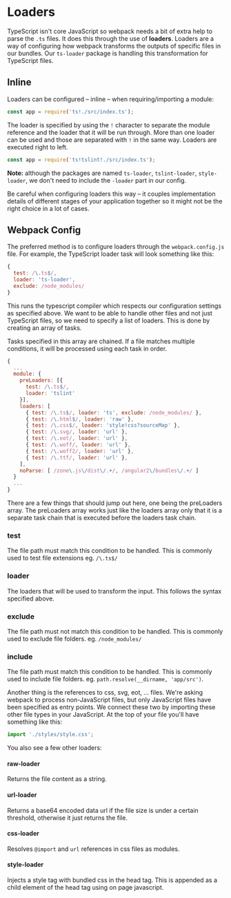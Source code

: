 # Loaders

TypeScript isn't core JavaScript so webpack needs a bit of extra help to parse the `.ts` files. It does this through the use of **loaders**. Loaders are a way of configuring how webpack transforms the outputs of specific files in our bundles. Our `ts-loader` package is handling this transformation for TypeScript files.

## Inline

Loaders can be configured – inline – when requiring/importing a module:

```javascript
const app = require('ts!./src/index.ts');
```

The loader is specified by using the `!` character to separate the module reference and the loader that it will be run through. More than one loader can be used and those are separated with `!` in the same way. Loaders are executed right to left.

```javascript
const app = require('ts!tslint!./src/index.ts');
```

**Note:** although the packages are named `ts-loader`, `tslint-loader`, `style-loader`, we don't need to include the `-loader` part in our config.

Be careful when configuring loaders this way – it couples implementation details of different stages of your application together so it might not be the right choice in a lot of cases.


## Webpack Config

The preferred method is to configure loaders through the `webpack.config.js` file. For example, the TypeScript loader task will look something like this:

```javascript
{
  test: /\.ts$/,
  loader: 'ts-loader',
  exclude: /node_modules/
}
```

This runs the typescript compiler which respects our configuration settings as specified above. We want to be able to handle other files and not just TypeScript files, so we need to specify a list of loaders. This is done by creating an array of tasks.

Tasks specified in this array are chained. If a file matches multiple conditions, it will be processed using each task in order.

```javascript
{
  ...
  module: {
    preLoaders: [{
      test: /\.ts$/,
      loader: 'tslint'
    }],
    loaders: [
      { test: /\.ts$/, loader: 'ts', exclude: /node_modules/ },
      { test: /\.html$/, loader: 'raw' },
      { test: /\.css$/, loader: 'style!css?sourceMap' },
      { test: /\.svg/, loader: 'url' },
      { test: /\.eot/, loader: 'url' },
      { test: /\.woff/, loader: 'url' },
      { test: /\.woff2/, loader: 'url' },
      { test: /\.ttf/, loader: 'url' },
    ],
    noParse: [ /zone\.js\/dist\/.+/, /angular2\/bundles\/.+/ ]
  }
  ...
}
```

There are a few things that should jump out here, one being the preLoaders array. The preLoaders array works just like the loaders array only that it is a separate task chain that is executed before the loaders task chain.


### test
The file path must match this condition to be handled. This is commonly used to test file extensions eg. `/\.ts$/`

### loader
The loaders that will be used to transform the input. This follows the syntax specified above.

### exclude
The file path must not match this condition to be handled. This is commonly used to exclude file folders. eg. `/node_modules/`

### include
The file path must match this condition to be handled. This is commonly used to include file folders.  eg. `path.resolve(__dirname, 'app/src')`.



Another thing is the references to css, svg, eot, ... files. We're asking webpack to process non-JavaScript files, but only JavaScript files have been specified as entry points. We connect these two by importing these other file types in your JavaScript. At the top of your file you'll have something like this:

```javascript
import './styles/style.css';
```

You also see a few other loaders:

#### raw-loader
Returns the file content as a string.

#### url-loader
Returns a base64 encoded data url if the file size is under a certain threshold, otherwise it just returns the file.

#### css-loader
Resolves `@import` and `url` references in css files as modules.

#### style-loader
Injects a style tag with bundled css in the head tag. This is appended as a child element of the head tag using on page javascript.

